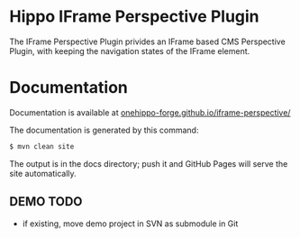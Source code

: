 
# Hippo IFrame Perspective Plugin

The IFrame Perspective Plugin privides an IFrame based CMS Perspective Plugin, with keeping the navigation states of the IFrame element.

# Documentation 

Documentation is available at [onehippo-forge.github.io/iframe-perspective/](https://onehippo-forge.github.io/iframe-perspective/)

The documentation is generated by this command:

```bash
$ mvn clean site
```
 
The output is in the docs directory; push it and GitHub Pages will serve the site automatically. 


## DEMO TODO
- if existing, move demo project in SVN as submodule in Git
